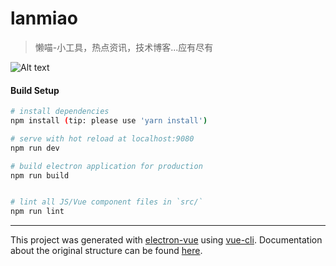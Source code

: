 # lanmiao

> 懒喵-小工具，热点资讯，技术博客...应有尽有

![Alt text](https://github.com/hilanmiao/LanMiaoDesktop/blob/master/static/screen.png)

#### Build Setup

``` bash
# install dependencies
npm install (tip: please use 'yarn install')

# serve with hot reload at localhost:9080
npm run dev

# build electron application for production
npm run build


# lint all JS/Vue component files in `src/`
npm run lint

```

---

This project was generated with [electron-vue](https://github.com/SimulatedGREG/electron-vue) using [vue-cli](https://github.com/vuejs/vue-cli). Documentation about the original structure can be found [here](https://simulatedgreg.gitbooks.io/electron-vue/content/index.html).
